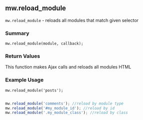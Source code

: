 ## mw.reload_module
 `mw.reload_module` - reloads all modules that match given selector 
### Summary

```mw.reload_module(module, callback);```

### Return Values 
 This function makes Ajax calls and reloads all modules HTML 
### Example Usage 
`mw.reload_module('posts');`
 
 
```js

mw.reload_module('comments'); //reload by module type
mw.reload_module('#my_module_id'); //reload by id
mw.reload_module('.my_module_class'); //reload by class

```



 